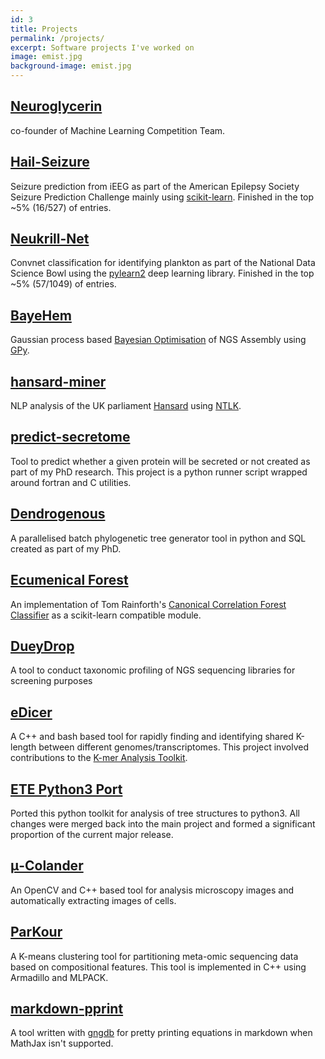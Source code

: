 ```yaml
---
id: 3
title: Projects
permalink: /projects/
excerpt: Software projects I've worked on
image: emist.jpg
background-image: emist.jpg
---
```


## [Neuroglycerin](http://neuroglycerin.org/)
co-founder of Machine Learning Competition Team.

## [Hail-Seizure](https://github.com/Neuroglycerin/hail-seizure)
Seizure prediction from iEEG as part of the American Epilepsy Society Seizure Prediction Challenge mainly using [scikit-learn](http://scikit-learn.org/stable/).  Finished in the top ~5% (16/527) of entries.

## [Neukrill-Net](https://github.com/Neuroglycerin/neukrill-net-work)
Convnet classification for identifying plankton as part of the National Data Science Bowl using the [pylearn2](https://github.com/lisa-lab/pylearn2) deep learning library.  Finished in the top ~5% (57/1049) of entries.

## [BayeHem](https://github.com/fmaguire/BayeHem)
Gaussian process based [Bayesian Optimisation](http://sheffieldml.github.io/GPyOpt/) of NGS Assembly using [GPy](https://github.com/SheffieldML/GPy).

## [hansard-miner](https://github.com/fmaguire/hansard_mining)
NLP analysis of the UK parliament [Hansard](http://www.parliament.uk/business/publications/hansard/) using [NTLK](http://www.nltk.org/).

## [predict-secretome](https://github.com/fmaguire/predict_secretome)
Tool to predict whether a given protein will be secreted or not created as part of my PhD research. This project is a python runner script wrapped around fortran and C utilities. 

## [Dendrogenous](https://github.com/fmaguire/dendrogenous)
A parallelised batch phylogenetic tree generator tool in python and SQL created as part of my PhD.

## [Ecumenical Forest](https:://github.com/fmaguire/ecumenicalforest)
An implementation of Tom Rainforth's [Canonical Correlation Forest Classifier](http://arxiv.org/abs/1507.05444) as a scikit-learn compatible module.

## [DueyDrop](https://github.com/fmaguire/DueyDrop)
A tool to conduct taxonomic profiling of NGS sequencing libraries for screening purposes

## [eDicer](https://github.com/fmaguire/eDicer)
A C++ and bash based tool for rapidly finding and identifying shared K-length between different genomes/transcriptomes. This project involved contributions to the [K-mer Analysis Toolkit](https://github.com/TGAC/KAT).

## [ETE Python3 Port](https://github.com/etetoolkit/ete)
Ported this python toolkit for analysis of tree structures to python3.  All changes were merged back into the main project and formed a significant proportion of the current major release.

## [μ-Colander](https://github.com/fmaguire/mu-colander)
An OpenCV and C++ based tool for analysis microscopy images and automatically extracting images of cells.

## [ParKour](https://github.com/fmaguire/parKour)
A K-means clustering tool for partitioning meta-omic sequencing data based on compositional features. This tool is implemented in C++ using Armadillo and MLPACK. 

## [markdown-pprint](https://github.com/fmaguire/markdown-pprint)
A tool written with [gngdb](http://gngdb.github.io) for pretty printing equations in markdown when MathJax isn't supported.

